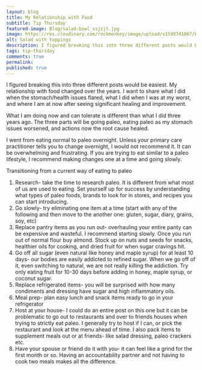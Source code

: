 ```yaml
---
layout: blog
title: My Relationship with Food
subtitle: Tip Thursday
featured-image: Blog/salad-bowl_ssjzjt.jpg
image: https://res.cloudinary.com/rockmonkey/image/upload/v1599741867/Blog/salad-bowl_ssjzjt.jpg
alt: Salad with toppings
description: I figured breaking this into three different posts would be easiest. My relationship with food changed over the years. I want to share what I did when the stomach/health issues flared, what I did when I was at my worst, and where I am at now after seeing significant healing and improvement.
tags: tip-thursday
comments: true
permalink:
published: true
---
```

I figured breaking this into three different posts would be easiest. My relationship with food changed over the years. I want to share what I did when the stomach/health issues flared, what I did when I was at my worst, and where I am at now after seeing significant healing and improvement.

What I am doing now and can tolerate is different than what I did three years ago. The three parts will be going paleo, eating paleo as my stomach issues worsened, and actions now the root cause healed.

I went from eating normal to paleo overnight. Unless your primary care practitioner tells you to change overnight, I would not recommend it. It can be overwhelming and frustrating. If you are trying to eat similar to a paleo lifestyle, I recommend making changes one at a time and going slowly.

Transitioning from a current way of eating to paleo

1. Research- take the time to research paleo. It is different from what most of us are used to eating. Set yourself up for success by understanding what types of paleo foods, brands to look for in stores, and recipes you can start introducing.
2. Go slowly- try eliminating one item at a time (start with any of the following and then move to the another one: gluten, sugar, diary, grains, soy, etc)
3. Replace pantry items as you run out- overhauling your entire panty can be expensive and wasteful. I recommend starting slowly. Once you run out of normal flour buy almond. Stock up on nuts and seeds for snacks, healthier oils for cooking, and dried fruit for when sugar cravings hit.
4. Go off all sugar (even natural like honey and maple syrup) for at least 10 days- our bodies are easily addicted to refined sugar. When we go off of it, even switching to natural, we are not really killing the addiction. Try only eating fruit for 10-30 days before adding in honey, maple syrup, or coconut sugar.
5. Replace refrigerated items- you will be surprised with how many condiments and dressing have sugar and high inflammatory oils.
6. Meal prep- plan easy lunch and snack items ready to go in your refrigerator
7. Host at your house- I could do an entire post on this one but it can be problematic  to go out to restaurants and over to friends houses when trying to strictly eat paleo. I generally try to host if I can, or pick the restaurant and look at the menu ahead of time. I also pack items to supplement meals out or at friends- like salad dressing, paleo crackers etc.
8. Have your spouse or friend do it with you- it can feel like a grind for the first month or so. Having an accountability partner and not having to cook two meals makes all the difference.
